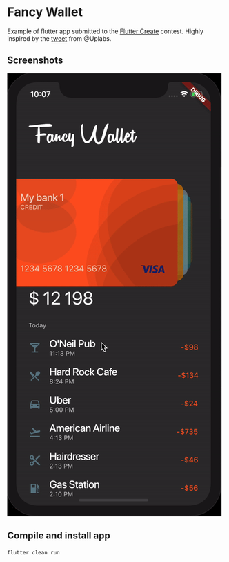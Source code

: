 # Fancy Wallet
Example of flutter app submitted to the [Flutter Create](https://flutter.dev/create) contest. Highly inspired by the [tweet](https://twitter.com/UPlabs/status/1100858868375130125?s=19) from @Uplabs.

## Screenshots
![](fancy.gif)

## Compile and install app
```
flutter clean run
```
